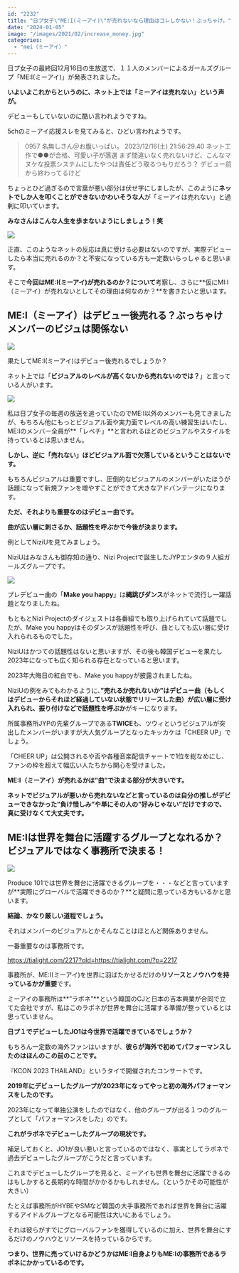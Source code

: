 ```yaml
---
id: "2232"
title: "日プ女子\"ME:I(ミーアイ)\"が売れないなら理由はコレしかない！ぶっちゃけ。"
date: "2024-01-05"
image: "/images/2021/02/increase_money.jpg"
categories: 
  - "mei（ミーアイ）"
---
```


日プ女子の最終回12月16日の生放送で、１１人のメンバーによるガールズグループ「ME:I(ミーアイ)」が発表されました。

**いよいよこれからというのに、ネット上では「ミーアイは売れない」という声が。**

デビューもしていないのに酷い言われようですね。

5chのミーアイ応援スレを見てみると、ひどい言われようです。

> 0957 名無しさん＠お腹いっぱい。 2023/12/16(土) 21:56:29.40 ネット工作で●●が合格、可愛い子が落選 まず間違いなく売れないけど、こんなマヌケな投票システムにしたやつは責任どう取るつもりだろう？ デビュー前から終わってるけど

ちょっとひど過ぎるので言葉が悪い部分は伏せ字にしましたが、このように**ネットでしか人を叩くことができないかわいそうな人**が「ミーアイは売れない」と過剰に叩いています。

**みなさんはこんな人生を歩まないようにしましょう！笑**

![](../../assets/images/2024/01/image-6.png)

正直、このようなネットの反応は真に受ける必要はないのですが、実際デビューしたら本当に売れるのか？と不安になっている方も一定数いらっしゃると思います。

そこで**今回はME:I(ミーアイ)が売れるのか？について**考察し、さらに**仮にMI:I（ミーアイ）が売れないとしてその理由は何なのか？**を書きたいと思います。

## ME:I（ミーアイ）はデビュー後売れる？ぶっちゃけメンバーのビジュは関係ない

![](../../assets/images/2021/02/growing_men.jpg)

果たしてME:I(ミーアイ)はデビュー後売れるでしょうか？

ネット上では「**ビジュアルのレベルが高くないから売れないのでは？**」と言っている人がいます。

![](../../assets/images/2024/01/image-7.png)

私は日プ女子の毎週の放送を追っていたのでME:I以外のメンバーも見てきましたが、もちろん他にもっとビジュアル面や実力面でレベルの高い練習生はいたし、ME:Iのメンバー全員が**「レベチ」**と言われるほどのビジュアルやスタイルを持っているとは思いません。

**しかし、逆に「売れない」ほどビジュアル面で欠落しているということはないです。**

もちろんビジュアルは重要ですし、圧倒的なビジュアルのメンバーがいたほうが話題になって新規ファンを増やすことができて大きなアドバンテージになります。

**ただ、それよりも重要なのはデビュー曲です。**

**曲が広い層に刺さるか、話題性を呼ぶかで今後が決まります。**

例としてNiziUを見てみましょう。

NiziUはみなさんも御存知の通り、Nizi Projectで誕生したJYPエンタの９人組ガールズグループです。

![](../../assets/images/2024/01/image-8.png)

プレデビュー曲の「**Make you happy**」は**縄跳びダンス**がネットで流行し一躍話題となりましたね。

もともとNizi Projectのダイジェストは各番組でも取り上げられていて話題でしたが、Make you happyはそのダンスが話題性を呼び、曲としても広い層に受け入れられるものでした。

NiziUはかつての話題性はないと思いますが、その後も韓国デビューを果たし2023年になっても広く知られる存在となっていると思います。

2023年大晦日の紅白でも、Make you happyが披露されましたね。

NiziUの例をみてもわかるように、**”売れるか売れないか”はデビュー曲（もしくはデビューからそれほど経過していない状態でリリースした曲）が広い層に受け入れられ、振り付けなどで話題性を呼ぶか**がキーになります。

所属事務所JYPの先輩グループである**TWICE**も、ツウィというビジュアルが突出したメンバーがいますが大人気グループとなったキッカケは「CHEER UP」でしょう。

「CHEER UP」は公開されるや否や各種音楽配信チャートで1位を総なめにし、ファンの枠を超えて幅広い人たちから関心を受けました。

**ME:I（ミーアイ）が売れるかは”曲”で決まる部分が大きいです。**

**ネットでビジュアルが悪いから売れないなどと言っているのは自分の推しがデビューできなかった”負け惜しみ”や単にその人の”好みじゃない”だけですので、真に受けなくて大丈夫です。**

## ME:Iは世界を舞台に活躍するグループとなれるか？ビジュアルではなく事務所で決まる！

![](../../assets/images/2021/02/earth.jpg)

Produce 101では世界を舞台に活躍できるグループを・・・などと言っていますが**実際にグローバルで活躍できるのか？**と疑問に思っている方もいるかと思います。

**結論、かなり厳しい道程でしょう。**

それはメンバーのビジュアルとかそんなことはほとんど関係ありません。

一番重要なのは事務所です。

https://tialight.com/2217?old=https://tialight.com/?p=2217

事務所が、ME:I(ミーアイ)を世界に羽ばたかせるだけの**リソースとノウハウを持っているかが重要**です。

ミーアイの事務所は**”ラポネ”**という韓国のCJと日本の吉本興業が合同で立てた会社ですが、私はこのラポネが世界を舞台に活躍する準備が整っているとは思っていません。

**日プ１でデビューしたJO1は今世界で活躍できているでしょうか？**

もちろん一定数の海外ファンはいますが、**彼らが海外で初めてパフォーマンスしたのはほんのこの前のことです。**

『KCON 2023 THAILAND』というタイで開催されたコンサートです。

**2019年にデビューしたグループが2023年になってやっと初の海外パフォーマンスをしたのです。**

2023年になって単独公演をしたのではなく、他のグループが出る１つのグループとして「パフォーマンスをした」のです。

**これがラポネでデビューしたグループの現状です。**

補足しておくと、JO1が良い悪いと言っているのではなく、事実としてラポネで過去デビューしたグループがこうだと言っています。

これまでデビューしたグループを見ると、ミーアイも世界を舞台に活躍できるのはもしかすると長期的な時間がかかるかもしれません。（というかその可能性が大きい）

たとえば事務所がHYBEやSMなど韓国の大手事務所であれば世界を舞台に活躍するアイドルグループとなる可能性は大いにあるでしょう。

それは彼らがすでにグローバルファンを獲得しているのに加え、世界を舞台にするだけのノウハウとリソースを持っているからです。

**つまり、世界に売っていけるかどうかはME:I自身よりもME:Iの事務所であるラポネにかかっているのです。**
